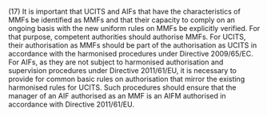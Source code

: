 (17) It is important that UCITS and AIFs that have the characteristics of MMFs be identified as MMFs and that their capacity to comply on an ongoing basis with the new uniform rules on MMFs be explicitly verified. For that purpose, competent authorities should authorise MMFs. For UCITS, their authorisation as MMFs should be part of the authorisation as UCITS in accordance with the harmonised procedures under Directive 2009/65/EC. For AIFs, as they are not subject to harmonised authorisation and supervision procedures under Directive 2011/61/EU, it is necessary to provide for common basic rules on authorisation that mirror the existing harmonised rules for UCITS. Such procedures should ensure that the manager of an AIF authorised as an MMF is an AIFM authorised in accordance with Directive 2011/61/EU.